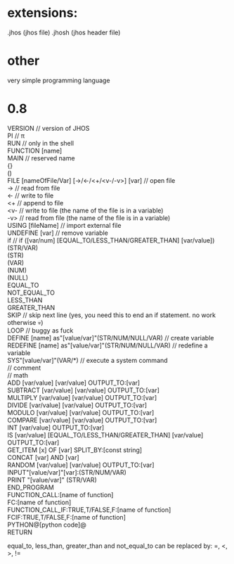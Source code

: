 # extensions: #
.jhos (jhos file)
.jhosh (jhos header file)
<br>
# other #
very simple programming language
<br>
# 0.8 #
VERSION // version of JHOS
<br>
PI // π
<br>
RUN // only in the shell<br>
FUNCTION [name]<br>
MAIN // reserved name<br>
{}<br>
()<br>
FILE [nameOfFile/Var] [->/<-/<+/<v-/-v>] [var] // open file<br>
-> // read from file<br>
<- // write to file<br>
<+ // append to file<br>
<v- // write to file (the name of the file is in a variable)<br>
-v> // read from file (the name of the file is in a variable)<br>
USING [fileName] // import external file<br>
UNDEFINE [var] // remove variable<br>
if // if ([var/num] [EQUAL_TO/LESS_THAN/GREATER_THAN] [var/value]) (STR/VAR)<br>
(STR)<br>
(VAR)<br>
(NUM)<br>
(NULL)<br>
EQUAL_TO<br>
NOT_EQUAL_TO<br>
LESS_THAN<br>
GREATER_THAN<br>
SKIP // skip next line (yes, you need this to end an if statement. no work otherwise :skull:)<br>
LOOP // buggy as fuck<br>
DEFINE [name] as"[value/var]"(STR/NUM/NULL/VAR) // create variable<br>
REDEFINE [name] as"[value/var]"(STR/NUM/NULL/VAR) // redefine a variable<br>
SYS"[value/var]"(VAR/*) // execute a system command<br>
// comment<br>
// math<br>
ADD [var/value] [var/value] OUTPUT_TO:[var]<br>
SUBTRACT [var/value] [var/value] OUTPUT_TO:[var]<br>
MULTIPLY [var/value] [var/value] OUTPUT_TO:[var]<br>
DIVIDE [var/value] [var/value] OUTPUT_TO:[var]<br>
MODULO [var/value] [var/value] OUTPUT_TO:[var]<br>
COMPARE [var/value] [var/value] OUTPUT_TO:[var]<br>
INT [var/value] OUTPUT_TO:[var]<br>
IS [var/value] [EQUAL_TO/LESS_THAN/GREATER_THAN] [var/value] OUTPUT_TO:[var]<br>
GET_ITEM [x] OF [var] SPLIT_BY:[const string]<br>
CONCAT [var] AND [var]<br>
RANDOM [var/value] [var/value] OUTPUT_TO:[var]<br>
INPUT"[value/var]"[var]:(STR/NUM/VAR)<br>
PRINT "[value/var]" (STR/VAR)<br>
END_PROGRAM<br>
FUNCTION_CALL:[name of function]<br>
FC:[name of function]<br>
FUNCTION_CALL_IF:TRUE,T/FALSE,F:[name of function]<br>
FCIF:TRUE,T/FALSE,F:[name of function]<br>
PYTHON@[python code]@<br>
RETURN<br>

equal_to, less_than, greater_than and not_equal_to can be replaced by:
=, <, >, !=
